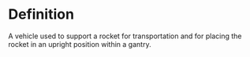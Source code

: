 # Definition

A vehicle used to support a rocket for transportation and for placing
the rocket in an upright position within a gantry.

